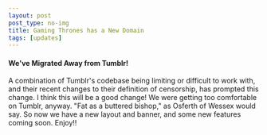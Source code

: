 ```yaml
---
layout: post
post_type: no-img
title: Gaming Thrones has a New Domain
tags: [updates]
---
```

#### We've Migrated Away from Tumblr!

A combination of Tumblr's codebase being limiting or difficult to work with, and their recent changes to their definition of censorship, has prompted this change. I think this will be a good change! We were getting too comfortable on Tumblr, anyway. "Fat as a buttered bishop," as Osferth of Wessex would say. So now we have a new layout and banner, and some new features coming soon. Enjoy!!
